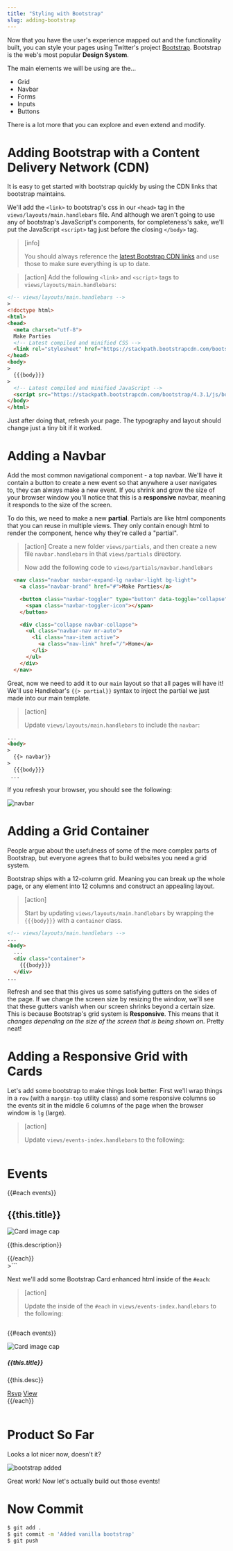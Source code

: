 ```yaml
---
title: "Styling with Bootstrap"
slug: adding-bootstrap
---
```


Now that you have the user's experience mapped out and the functionality built, you can style your pages using Twitter's project [Bootstrap](http://getbootstrap.com/). Bootstrap is the web's most popular **Design System**.

The main elements we will be using are the...

- Grid
- Navbar
- Forms
- Inputs
- Buttons

There is a lot more that you can explore and even extend and modify.

# Adding Bootstrap with a Content Delivery Network (CDN)

It is easy to get started with bootstrap quickly by using the CDN links that bootstrap maintains.

We'll add the `<link>` to bootstrap's css in our `<head>` tag in the `views/layouts/main.handlebars` file. And although we aren't going to use any of bootstrap's JavaScript's components, for completeness's sake, we'll put the JavaScript `<script>` tag just before the closing `</body>` tag.

> [info]
>
> You should always reference the [latest Bootstrap CDN links](https://www.bootstrapcdn.com/) and use those to make sure everything is up to date.

<!-- -->

> [action]
> Add the following `<link>` and `<script>` tags to `views/layouts/main.handlebars`:
>
```html
<!-- views/layouts/main.handlebars -->
>
<!doctype html>
<html>
<head>
  <meta charset="utf-8">
  Make Parties
  <!-- Latest compiled and minified CSS -->
  <link rel="stylesheet" href="https://stackpath.bootstrapcdn.com/bootstrap/4.3.1/css/bootstrap.min.css">
</head>
<body>
>
  {{{body}}}
>
  <!-- Latest compiled and minified JavaScript -->
  <script src="https://stackpath.bootstrapcdn.com/bootstrap/4.3.1/js/bootstrap.min.js"></script>
</body>
</html>
```

Just after doing that, refresh your page. The typography and layout should change just a tiny bit if it worked.

# Adding a Navbar

Add the most common navigational component - a top navbar. We'll have it contain a button to create a new event so that anywhere a user navigates to, they can always make a new event. If you shrink and grow the size of your browser window you'll notice that this is a **responsive** navbar, meaning it responds to the size of the screen.

To do this, we need to make a new **partial**. Partials are like html components that you can reuse in multiple views. They only contain enough html to render the component, hence why they're called a "partial".

> [action]
> Create a new folder `views/partials`, and then create a new file `navbar.handlebars` in that `views/partials` directory.
>
> Now add the following code to `views/partials/navbar.handlebars`
>
```html
  <nav class="navbar navbar-expand-lg navbar-light bg-light">
    <a class="navbar-brand" href="#">Make Parties</a>

    <button class="navbar-toggler" type="button" data-toggle="collapse" data-target="#navbarSupportedContent" aria-controls="navbarSupportedContent" aria-expanded="false" aria-label="Toggle navigation">
      <span class="navbar-toggler-icon"></span>
    </button>

    <div class="collapse navbar-collapse">
      <ul class="navbar-nav mr-auto">
        <li class="nav-item active">
          <a class="nav-link" href="/">Home</a>
        </li>
      </ul>
    </div>
  </nav>
```

Great, now we need to add it to our `main` layout so that all pages will have it! We'll use Handlebar's `{{> partial}}` syntax to inject the partial we just made into our main template.

> [action]
>
> Update `views/layouts/main.handlebars` to include the `navbar`:
>
```html
...
<body>
>
  {{> navbar}}
>
  {{{body}}}
 ...
```

If you refresh your browser, you should see the following:

![navbar](assets/navbar.png)

# Adding a Grid Container

People argue about the usefulness of some of the more complex parts of Bootstrap, but everyone agrees that to build websites you need a grid system.

Bootstrap ships with a 12-column grid. Meaning you can break up the whole page, or any element into 12 columns and construct an appealing layout.

> [action]
>
> Start by updating `views/layouts/main.handlebars` by wrapping the `{{{body}}}` with a `container` class.

```html
<!-- views/layouts/main.handlebars -->
...
<body>
  ...
  <div class="container">
    {{{body}}}
  </div>
...
```

Refresh and see that this gives us some satisfying gutters on the sides of the page. If we change the screen size by resizing the window, we'll see that these gutters vanish when our screen shrinks beyond a certain size. This is because Bootstrap's grid system is **Responsive**. This means that it _changes depending on the size of the screen that is being shown on._ Pretty neat!

# Adding a Responsive Grid with Cards

Let's add some bootstrap to make things look better. First we'll wrap things in a `row` (with a `margin-top` utility class) and some responsive columns so the events sit in the middle 6 columns of the page when the browser window is `lg` (large).

> [action]
>
> Update `views/events-index.handlebars` to the following:

>```html
  <!-- events-index -->
  <div class="row mt-4">
      <div class="col-lg-6 offset-lg-3">
          <h1>Events</h1>
          {{#each events}}
              <h2>{{this.title}}</h2>
              <img class="img-fluid" src="{{this.imgUrl}}" alt="Card image cap">
              <p>{{this.description}}</p>
          {{/each}}
      </div>
  </div>
>```

Next we'll add some Bootstrap Card enhanced html inside of the `#each`:

> [action]
>
> Update the inside of the `#each` in `views/events-index.handlebars` to the following:

> ```html
  {{#each events}}
    <div class="card mt-3">
      <img class="card-img-top" src="{{this.imgUrl}}" alt="Card image cap">
      <div class="card-body">
        <h5 class="card-title">{{this.title}}</h5>
        <p class="card-text">{{this.desc}}</p>
        <div class="text-right">
          <a href="#" class="btn btn-info">Rsvp</a>
          <a href="#" class="btn btn-primary">View</a>
        </div>
      </div>
    </div>
  {{/each}}
>```

# Product So Far

Looks a lot nicer now, doesn't it?

![bootstrap added](assets/bootstrap-added.png)

Great work! Now let's actually build out those events!

# Now Commit

```bash
$ git add .
$ git commit -m 'Added vanilla bootstrap'
$ git push
```
